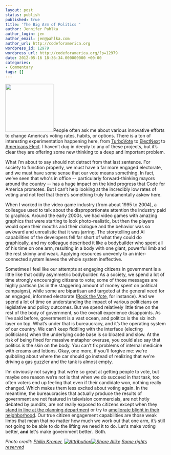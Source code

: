 ```yaml
---
layout: post
status: publish
published: true
title: 'The Big Arm of Politics '
author: Jennifer Pahlka
author_login: jen
author_email: jen@pahlka.com
author_url: http://codeforamerica.org
wordpress_id: 12979
wordpress_url: http://codeforamerica.org/?p=12979
date: 2012-05-16 18:36:34.000000000 +00:00
categories:
- Commentary
tags: []
---
```

<a href="http://codeforamerica.org/wp-content/uploads/2012/05/bigarm1.jpg"><img class="alignright size-full wp-image-12981" title="bigarm" src="http://codeforamerica.org/wp-content/uploads/2012/05/bigarm1.jpg" alt="" width="150" height="150" /></a>People often ask me about various innovative efforts to change America’s voting rates, habits, or options. There is a ton of interesting experimentation happening here, from <a href="https://turbovote.org/register/start">TurboVote</a> to <a href="http://electnext.com/">ElectNext</a> to <a href="http://www.americanselect.org/">Americans Elect</a>. I haven’t dug in deeply to any of these projects, but it’s clear they are offering some new thinking to a deep and important problem.

What I’m about to say should not detract from that last sentence. For society to function properly, we must have a far more engaged electorate, and we must have some sense that our vote means something. In fact, we've seen that who's in office -- particularly forward-thinking mayors around the country -- has a huge impact on the kind progress that Code for America promotes. But I can’t help looking at the incredibly low rates of voting and not feel that there’s something truly fundamentally askew here.

When I worked in the video game industry (from about 1995 to 2004), a colleague used to talk about the disproportionate attention the industry paid to graphics. Around the early 2000s, we had video games with amazing graphics that were starting to look photo-realistic, but then the players would open their mouths and their dialogue and the behavior was so awkward and unrealistic that it was jarring. The storytelling and AI capabilities of the developers fell far short of what they could do graphically, and my colleague described it like a bodybuilder who spent all of his time on one arm, resulting in a body with one giant, powerful limb and the rest skinny and weak. Applying resources unevenly to an inter-connected system leaves the whole system ineffective.

Sometimes I feel like our attempts at engaging citizens in government is a little like that oddly asymmetric bodybuilder. As a society, we spend a lot of time strongly encouraging citizens to vote; some of those messages are highly partisan (as in the staggering amount of money spent on political campaigns), while some are bipartisan and targeted at the general need for an engaged, informed electorate (<a href="http://rockthevote.org/">Rock the Vote</a>, for instance). And we spend a lot of time on understanding the impact of various politicians on legislative and policy outcomes. But we spend relatively little time on the rest of the body of government, so the overall experience disappoints. As I’ve said before, government is a vast ocean, and politics is the six inch layer on top. What’s under that is bureaucracy, and it’s the operating system of our country. We can’t keep fiddling with the interface (electing politicians) when the underlying code base is so bloated and slow. At the risk of being fined for massive metaphor overuse, you could also say that politics is the skin on the body. You can’t fix problems of internal medicine with creams and lotions. Okay, one more, if you'll forgive me: we're quibbling about where the car should go instead of realizing that we're driving a gas guzzler and the tank is almost empty.

I’m obviously not saying that we’re so great at getting people to vote, but maybe one reason we’re not is that when we do succeed in that task, too often voters end up feeling that even if their candidate won, nothing really changed. Which makes them less excited about voting again. In the meantime, the bureaucracies that actually produce the results of government are not featured in television commercials, are not hotly debated by pundits, are not really exposed to citizens except when they <a href="http://codeforamerica.org/2012/02/28/occupy-planning-dept/">stand in line at the planning department</a> or try to <a href="http://www.wdsu.com/r/30420921/detail.html">ameliorate blight in their neighborhood</a>. Our true citizen engagement capabilities are those weak limbs that mean that no matter how much we work out that one arm, it’s still not going to be able to do the lifting we need it to do. Let's make voting better, <strong>and</strong> let's make government better.  Both.

<address>Photo credit: <a href="http://www.flickr.com/people/mrflip/">Philip Kromer</a>, <a href="http://creativecommons.org/licenses/by-sa/2.0/"><img title="Attribution" src="http://l.yimg.com/g/images/cc_icon_attribution_small.gif" alt="Attribution" border="0" /><img title="Share Alike" src="http://l.yimg.com/g/images/cc_icon_sharealike_small.gif" alt="Share Alike" border="0" /></a> <a title="Attribution-ShareAlike License" href="http://creativecommons.org/licenses/by-sa/2.0/">Some rights reserved</a> </address>

